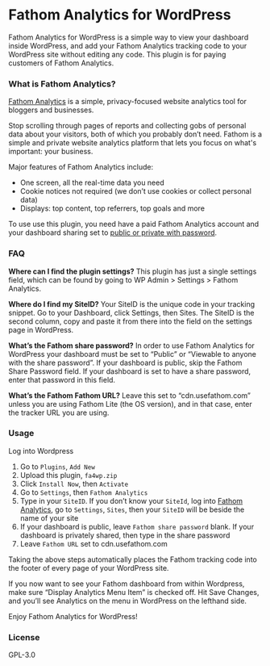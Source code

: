 # Fathom Analytics for WordPress

Fathom Analytics for WordPress is a simple way to view your dashboard inside WordPress, and add your Fathom Analytics tracking code to your WordPress site without editing any code. This plugin is for paying customers of Fathom Analytics.

### What is Fathom Analytics?
[Fathom Analytics](https://usefathom.com) is a simple, privacy-focused website analytics tool for bloggers and businesses.

Stop scrolling through pages of reports and collecting gobs of personal data about your visitors, both of which you probably don’t need. Fathom is a simple and private website analytics platform that lets you focus on what's important: your business.

Major features of Fathom Analytics include:

* One screen, all the real-time data you need
* Cookie notices not required (we don’t use cookies or collect personal data)
* Displays: top content, top referrers, top goals and more

To use use this plugin, you need have a paid Fathom Analytics account and your dashboard sharing set to [public or private with password](https://usefathom.com/support/sharing).

### FAQ

**Where can I find the plugin settings?**
This plugin has just a single settings field, which can be found by going to WP Admin > Settings > Fathom Analytics.

**Where do I find my SiteID?**
Your SiteID is the unique code in your tracking snippet. Go to your Dashboard, click Settings, then Sites. The SiteID is the second column, copy and paste it from there into the field on the settings page in WordPress.

**What’s the Fathom share password?**
In order to use Fathom Analytics for WordPress your dashboard must be set to “Public” or “Viewable to anyone with the share password”. If your dashboard is public, skip the Fathom Share Password field. If your dashboard is set to have a share password, enter that password in this field.

**What’s the Fathom Fathom URL?**
Leave this set to “cdn.usefathom.com” unless you are using Fathom Lite (the OS version), and in that case, enter the tracker URL you are using.

### Usage

Log into Wordpress

1. Go to `Plugins`, `Add New`
1. Upload this plugin, `fa4wp.zip`
1. Click `Install Now`, then `Activate`
1. Go to `Settings`, then `Fathom Analytics`
1. Type in your `SiteID`. If you don’t know your `SiteId`, log into [Fathom Analytics](https://app.usefathom.com), go to `Settings`, `Sites`, then your `SiteID` will be beside the name of your site
1. If your dashboard is public, leave `Fathom share password` blank. If your dashboard is privately shared, then type in the share password
1. Leave `Fathom URL` set to cdn.usefathom.com

Taking the above steps automatically places the Fathom tracking code into the footer of every page of your WordPress site.

If you now want to see your Fathom dashboard from within Wordpress, make sure “Display Analytics Menu Item” is checked off. Hit Save Changes, and you’ll see Analytics on the menu in WordPress on the lefthand side.

Enjoy Fathom Analytics for WordPress!

### License

GPL-3.0
